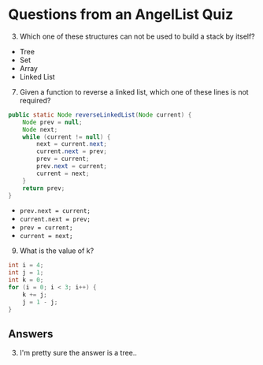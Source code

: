 # Questions from an AngelList Quiz

3. Which one of these structures can not be used to build a stack by itself?
- Tree
- Set
- Array
- Linked List

7. Given a function to reverse a linked list, which one of these lines is not required?

``` java
public static Node reverseLinkedList(Node current) {
    Node prev = null;
    Node next;
    while (current != null) {
        next = current.next;
        current.next = prev;
        prev = current;
        prev.next = current;
        current = next;
    }
    return prev;
}
```
* `prev.next = current;`
* `current.next = prev;`
* `prev = current;`
* `current = next;`

9. What is the value of k?

``` java
int i = 4;
int j = 1;
int k = 0;
for (i = 0; i < 3; i++) {
    k += j;
    j = 1 - j;
}
```

## Answers

3. I'm pretty sure the answer is a tree..